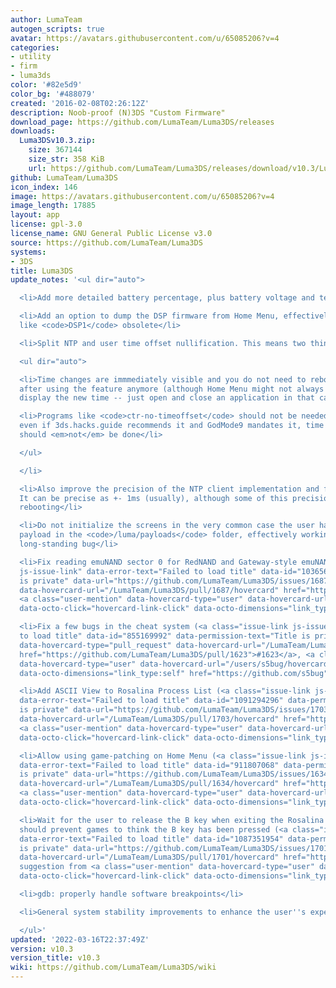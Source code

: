 ```yaml
---
author: LumaTeam
autogen_scripts: true
avatar: https://avatars.githubusercontent.com/u/65085206?v=4
categories:
- utility
- firm
- luma3ds
color: '#82e5d9'
color_bg: '#488079'
created: '2016-02-08T02:26:12Z'
description: Noob-proof (N)3DS "Custom Firmware"
download_page: https://github.com/LumaTeam/Luma3DS/releases
downloads:
  Luma3DSv10.3.zip:
    size: 367144
    size_str: 358 KiB
    url: https://github.com/LumaTeam/Luma3DS/releases/download/v10.3/Luma3DSv10.3.zip
github: LumaTeam/Luma3DS
icon_index: 146
image: https://avatars.githubusercontent.com/u/65085206?v=4
image_length: 17885
layout: app
license: gpl-3.0
license_name: GNU General Public License v3.0
source: https://github.com/LumaTeam/Luma3DS
systems:
- 3DS
title: Luma3DS
update_notes: '<ul dir="auto">

  <li>Add more detailed battery percentage, plus battery voltage and temperature</li>

  <li>Add an option to dump the DSP firmware from Home Menu, effectively making programs
  like <code>DSP1</code> obsolete</li>

  <li>Split NTP and user time offset nullification. This means two things:

  <ul dir="auto">

  <li>Time changes are immmediately visible and you do not need to reboot your console
  after using the feature anymore (although Home Menu might not always immmediately
  display the new time -- just open and close an application in that case)</li>

  <li>Programs like <code>ctr-no-timeoffset</code> should not be needed anymore. Also,
  even if 3ds.hacks.guide recommends it and GodMode9 mandates it, time offset nullification
  should <em>not</em> be done</li>

  </ul>

  </li>

  <li>Also improve the precision of the NTP client implementation and fix a few bugs.
  It can be precise as +- 1ms (usually), although some of this precision is lost when
  rebooting</li>

  <li>Do not initialize the screens in the very common case the user has only one
  payload in the <code>/luma/payloads</code> folder, effectively working around a
  long-standing bug</li>

  <li>Fix reading emuNAND sector 0 for RedNAND and Gateway-style emuNAND (<a class="issue-link
  js-issue-link" data-error-text="Failed to load title" data-id="1036563625" data-permission-text="Title
  is private" data-url="https://github.com/LumaTeam/Luma3DS/issues/1687" data-hovercard-type="pull_request"
  data-hovercard-url="/LumaTeam/Luma3DS/pull/1687/hovercard" href="https://github.com/LumaTeam/Luma3DS/pull/1687">#1687</a>,
  <a class="user-mention" data-hovercard-type="user" data-hovercard-url="/users/aspargas2/hovercard"
  data-octo-click="hovercard-link-click" data-octo-dimensions="link_type:self" href="https://github.com/aspargas2">@aspargas2</a>)</li>

  <li>Fix a few bugs in the cheat system (<a class="issue-link js-issue-link" data-error-text="Failed
  to load title" data-id="855169992" data-permission-text="Title is private" data-url="https://github.com/LumaTeam/Luma3DS/issues/1623"
  data-hovercard-type="pull_request" data-hovercard-url="/LumaTeam/Luma3DS/pull/1623/hovercard"
  href="https://github.com/LumaTeam/Luma3DS/pull/1623">#1623</a>, <a class="user-mention"
  data-hovercard-type="user" data-hovercard-url="/users/s5bug/hovercard" data-octo-click="hovercard-link-click"
  data-octo-dimensions="link_type:self" href="https://github.com/s5bug">@s5bug</a>)</li>

  <li>Add ASCII View to Rosalina Process List (<a class="issue-link js-issue-link"
  data-error-text="Failed to load title" data-id="1091294296" data-permission-text="Title
  is private" data-url="https://github.com/LumaTeam/Luma3DS/issues/1703" data-hovercard-type="pull_request"
  data-hovercard-url="/LumaTeam/Luma3DS/pull/1703/hovercard" href="https://github.com/LumaTeam/Luma3DS/pull/1703">#1703</a>,
  <a class="user-mention" data-hovercard-type="user" data-hovercard-url="/users/George-lewis/hovercard"
  data-octo-click="hovercard-link-click" data-octo-dimensions="link_type:self" href="https://github.com/George-lewis">@George-lewis</a>)</li>

  <li>Allow using game-patching on Home Menu (<a class="issue-link js-issue-link"
  data-error-text="Failed to load title" data-id="911807068" data-permission-text="Title
  is private" data-url="https://github.com/LumaTeam/Luma3DS/issues/1634" data-hovercard-type="pull_request"
  data-hovercard-url="/LumaTeam/Luma3DS/pull/1634/hovercard" href="https://github.com/LumaTeam/Luma3DS/pull/1634">#1634</a>,
  <a class="user-mention" data-hovercard-type="user" data-hovercard-url="/users/gabe565/hovercard"
  data-octo-click="hovercard-link-click" data-octo-dimensions="link_type:self" href="https://github.com/gabe565">@gabe565</a>)</li>

  <li>Wait for the user to release the B key when exiting the Rosalina menu. This
  should prevent games to think the B key has been pressed (<a class="issue-link js-issue-link"
  data-error-text="Failed to load title" data-id="1087351954" data-permission-text="Title
  is private" data-url="https://github.com/LumaTeam/Luma3DS/issues/1701" data-hovercard-type="pull_request"
  data-hovercard-url="/LumaTeam/Luma3DS/pull/1701/hovercard" href="https://github.com/LumaTeam/Luma3DS/pull/1701">#1701</a>,
  suggestion from <a class="user-mention" data-hovercard-type="user" data-hovercard-url="/users/Epicpkmn11/hovercard"
  data-octo-click="hovercard-link-click" data-octo-dimensions="link_type:self" href="https://github.com/Epicpkmn11">@Epicpkmn11</a>)</li>

  <li>gdb: properly handle software breakpoints</li>

  <li>General system stability improvements to enhance the user''s experience</li>

  </ul>'
updated: '2022-03-16T22:37:49Z'
version: v10.3
version_title: v10.3
wiki: https://github.com/LumaTeam/Luma3DS/wiki
---
```

